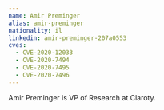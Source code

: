 ```yaml
---
name: Amir Preminger
alias: amir-preminger
nationality: il
linkedin: amir-preminger-207a0553
cves:
  - CVE-2020-12033
  - CVE-2020-7494
  - CVE-2020-7495
  - CVE-2020-7496
---
```

Amir Preminger is VP of Research at Claroty.